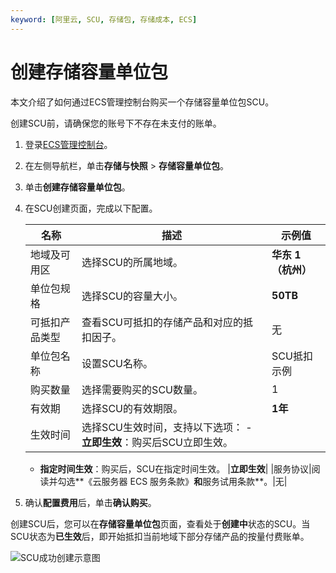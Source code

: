 ```yaml
---
keyword: [阿里云, SCU, 存储包, 存储成本, ECS]
---
```


# 创建存储容量单位包

本文介绍了如何通过ECS管理控制台购买一个存储容量单位包SCU。

创建SCU前，请确保您的账号下不存在未支付的账单。

1.  登录[ECS管理控制台](https://ecs.console.aliyun.com)。

2.  在左侧导航栏，单击**存储与快照** \> **存储容量单位包**。

3.  单击**创建存储容量单位包**。

4.  在SCU创建页面，完成以下配置。

    |名称|描述|示例值|
    |--|--|---|
    |地域及可用区|选择SCU的所属地域。|**华东 1（杭州）**|
    |单位包规格|选择SCU的容量大小。|**50TB**|
    |可抵扣产品类型|查看SCU可抵扣的存储产品和对应的抵扣因子。|无|
    |单位包名称|设置SCU名称。|SCU抵扣示例|
    |购买数量|选择需要购买的SCU数量。|1|
    |有效期|选择SCU的有效期限。|**1年**|
    |生效时间|选择SCU生效时间，支持以下选项：     -   **立即生效**：购买后SCU立即生效。
    -   **指定时间生效**：购买后，SCU在指定时间生效。
|**立即生效**|
    |服务协议|阅读并勾选**《云服务器 ECS 服务条款》**和**服务试用条款**。|无|

5.  确认**配置费用**后，单击**确认购买**。


创建SCU后，您可以在**存储容量单位包**页面，查看处于**创建中**状态的SCU。当SCU状态为**已生效**后，即开始抵扣当前地域下部分存储产品的按量付费账单。

![SCU成功创建示意图](https://static-aliyun-doc.oss-cn-hangzhou.aliyuncs.com/assets/img/zh-CN/2663359951/p62504.png)

